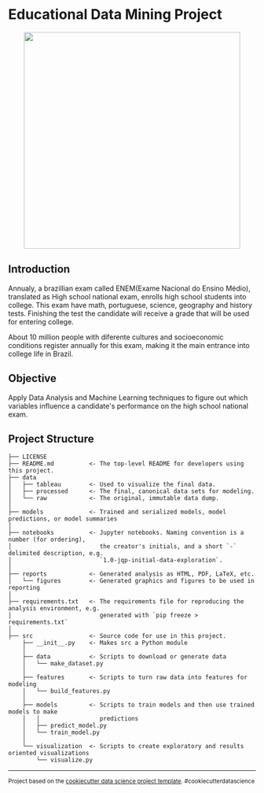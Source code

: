 # Educational Data Mining Project

<p align="center">
  <img width=440px src="https://user-images.githubusercontent.com/56659549/167325692-bfe74a7e-02a1-4fdc-8bb1-508194fa3dd9.jpg">
</p>

## Introduction

Annualy, a brazillian exam called ENEM(Exame Nacional do Ensino Médio), translated as High school national exam, enrolls high school students into college. This exam have math, portuguese, science, geography and history tests. Finishing the test the candidate will receive a grade that will be used for entering college.

About 10 million people with diferente cultures and socioeconomic conditions register annually for this exam, making it the main entrance into college life in Brazil.

## Objective
Apply Data Analysis and Machine Learning techniques to figure out which variables influence a candidate's performance on the high school national exam.

## Project Structure

    ├── LICENSE
    ├── README.md          <- The top-level README for developers using this project.
    ├── data
    │   ├── tableau        <- Used to visualize the final data.
    │   ├── processed      <- The final, canonical data sets for modeling.
    │   └── raw            <- The original, immutable data dump.
    │
    ├── models             <- Trained and serialized models, model predictions, or model summaries
    │
    ├── notebooks          <- Jupyter notebooks. Naming convention is a number (for ordering),
    │                         the creator's initials, and a short `-` delimited description, e.g.
    │                         `1.0-jqp-initial-data-exploration`.
    │
    ├── reports            <- Generated analysis as HTML, PDF, LaTeX, etc.
    │   └── figures        <- Generated graphics and figures to be used in reporting
    │
    ├── requirements.txt   <- The requirements file for reproducing the analysis environment, e.g.
    │                         generated with `pip freeze > requirements.txt`
    │
    ├── src                <- Source code for use in this project.
        ├── __init__.py    <- Makes src a Python module
        │
        ├── data           <- Scripts to download or generate data
        │   └── make_dataset.py
        │
        ├── features       <- Scripts to turn raw data into features for modeling
        │   └── build_features.py
        │
        ├── models         <- Scripts to train models and then use trained models to make
        │   │                 predictions
        │   ├── predict_model.py
        │   └── train_model.py
        │
        └── visualization  <- Scripts to create exploratory and results oriented visualizations
            └── visualize.py
     


--------

<p><small>Project based on the <a target="_blank" href="https://drivendata.github.io/cookiecutter-data-science/">cookiecutter data science project template</a>. #cookiecutterdatascience</small></p>
